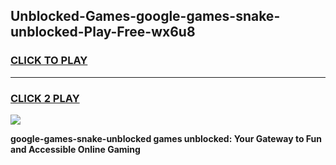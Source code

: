 
## Unblocked-Games-google-games-snake-unblocked-Play-Free-wx6u8
<h3>
<a href="https://premium76.site?title=google-games-snake-unblocked&ref=10A">CLICK TO PLAY</a></h3>
<hr>

<h3>
<a href="https://premium76.site?title=google-games-snake-unblocked&ref=10A">CLICK 2 PLAY</a>
  
</h3>

<a href="https://premium76.site?title=google-games-snake-unblocked&ref=10A"><img src="https://clearcache.store/games.png"></a>


**google-games-snake-unblocked games unblocked: Your Gateway to Fun and Accessible Online Gaming**
